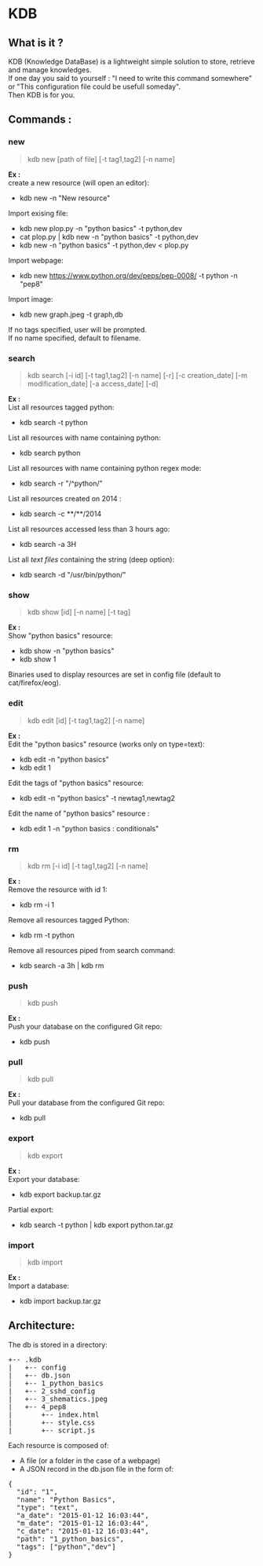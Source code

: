**KDB**
===================

What is it ?
--------------
KDB (Knowledge DataBase) is a lightweight simple solution to store, retrieve and manage knowledges.   
If one day you said to yourself : "I need to write this command somewhere" or "This configuration file could be usefull someday".  
Then KDB is for you. 

Commands :
--------------

### new
>kdb new [path of file] [-t tag1,tag2] [-n name]

**Ex :**  
create a new resource (will open an editor):
 - kdb new -n "New resource"

Import exising file:
 - kdb new plop.py -n "python basics" -t python,dev
 - cat plop.py | kdb new -n "python basics" -t python,dev
 - kdb new -n "python basics" -t python,dev < plop.py

Import webpage:
 - kdb new https://www.python.org/dev/peps/pep-0008/ -t python -n "pep8"

Import image:
 - kdb new graph.jpeg -t graph,db

If no tags specified, user will be prompted.  
If no name specified, default to filename.  

### search
>kdb search [-i id] [-t tag1,tag2] [-n name] [-r] [-c creation_date] [-m modification_date] [-a access_date] [-d]

**Ex :**  
List all resources tagged python:
 - kdb search -t python

List all resources with name containing python:
 - kdb search python

List all resources with name containing python regex mode:
 - kdb search -r "/^python/"

List all resources created on 2014 :
 - kdb search -c \*\*/\*\*/2014

List all resources accessed less than 3 hours ago:
 - kdb search -a 3H  
 
List all *text files* containing the string (deep option):
 - kdb search -d "/usr/bin/python/"



### show
>kdb show [id] [-n name] [-t tag]

**Ex :**  
Show "python basics" resource:
 - kdb show -n "python basics"
 - kdb show 1  

Binaries used to display resources are set in config file (default to cat/firefox/eog).  

### edit
>kdb edit [id] [-t tag1,tag2] [-n name]

**Ex :**  
Edit the "python basics" resource (works only on type=text):
 - kdb edit -n "python basics"
 - kdb edit 1

Edit the tags of "python basics" resource:
 - kdb edit -n "python basics" -t newtag1,newtag2

Edit the name of "python basics" resource :
 - kdb edit 1 -n "python basics : conditionals"  

### rm 
>kdb rm [-i id] [-t tag1,tag2] [-n name]

**Ex :**  
Remove the resource with id 1:
 - kdb rm -i 1

Remove all resources tagged Python:
 - kdb rm -t python

Remove all resources piped from search command:
 - kdb search -a 3h | kdb rm  

### push
>kdb push

**Ex :**  
Push your database on the configured Git repo:
 - kdb push  

### pull
>kdb pull

**Ex :**   
Pull your database from the configured Git repo:
 - kdb pull   

### export
>kdb export <path>

**Ex :**  
Export your database:
 - kdb export backup.tar.gz

Partial export:
 - kdb search -t python | kdb export python.tar.gz   

### import
>kdb import <path>

**Ex :**   
Import a database:
 - kdb import backup.tar.gz  


Architecture:
--------------

The db is stored in a directory:
<pre>
+-- .kdb
|   +-- config
|   +-- db.json 
|   +-- 1_python_basics
|   +-- 2_sshd_config
|   +-- 3_shematics.jpeg
|   +-- 4_pep8
|       +-- index.html 
|       +-- style.css 
|       +-- script.js 
</pre>

Each resource is composed of:
 - A file (or a folder in the case of a webpage)
 - A JSON record in the db.json file in the form of:

<pre>
{
  "id": "1",
  "name": "Python Basics",
  "type": "text",
  "a_date": "2015-01-12 16:03:44",
  "m_date": "2015-01-12 16:03:44",
  "c_date": "2015-01-12 16:03:44",
  "path": "1_python_basics",
  "tags": ["python","dev"]
}
</pre>
